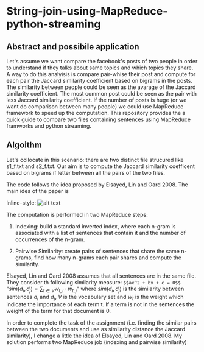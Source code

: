 # String-join-using-MapReduce-python-streaming

## Abstract and possibile application
Let's assume we want compare the facebook's posts of two people in order to understand if they talks about same topics and which topics they share. A way to do this analyisis is compare pair-whise their post and compute for each pair the  Jaccard similarity coefficient based on bigrams in the posts. The similarity between people could be seen as the avarage of the Jaccard similarity coefficient. The most common post could be seen as the pair with less Jaccard similarity coefficient. If the number of posts is huge (or we want do comparison between many people) we could use MapReduce framework to speed up the computation. This repository provides the a quick guide to compare two files containing sentences using MapReduce framworks and python streaming.

## Algoithm
Let's collocate in this scenario: there are two distinct file strucured like s1_f.txt and s2_f.txt. Our aim is to compute the Jaccard similarity coefficent based on bigrams if letter between all the pairs of the two files.

The code follows the idea proposed by Elsayed, Lin and Oard 2008. The main idea of the paper is

Inline-style: 
![alt text](https://github.com/rmenoli/markdown-here/raw/master/src/common/images/icon48.png "Logo Title Text 1")

The computation is performed in two MapReduce steps:

1. Indexing: build a standard inverted index, where each n-gram is associated with a list of sentences that contain it and the number of occurrences of the n-gram.

2. Pairwise Similarity: create pairs of sentences that share the same n-grams, find how many n-grams each pair shares and compute the similarity.

Elsayed, Lin and Oard 2008 assumes that all sentences are in the same file. They consider th following similarity measure: `$$ax^2 + bx + c = 0$$` "$sim(d_{i},d_{j})=\sum_{t\in V}w_{t,i}\cdot w_{t,j}$" where $sim(d_{i},d_{j})$ is the similarity between sentences $d_{i}$ and $d_{j}$, $V$ is the vocabulary set and $w_{t}$ is the weight which indicate the importance of each term t. If a term is not in the sentences the weight of the term for that document is 0.

In order to complete the task of the assignment (i.e. finding the similar pairs between the two documents and use as similarity distance the Jaccard similarity), I change a little the idea of Elsayed, Lin and Oard 2008. My solution performs two MapReduce job (indexing and pairwise similarity)


